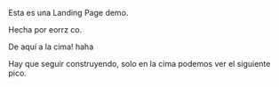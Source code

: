 Esta es una  Landing Page demo. 

Hecha por eorrz co.

De aquí a la cima! haha 

Hay que seguir construyendo, solo en la cima podemos ver el siguiente pico. 


